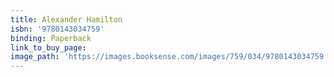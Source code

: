 ```yaml
---
title: Alexander Hamilton
isbn: '9780143034759'
binding: Paperback
link_to_buy_page:
image_path: 'https://images.booksense.com/images/759/034/9780143034759.jpg'
---
```


